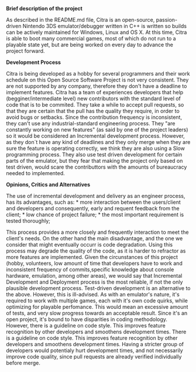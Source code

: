 
**Brief description of the project**

  As described in the README.md file, Citra is an open-source, passion-driven Nintendo 3DS emulator/debugger written in C++ is written so builds can be actively maintained for Windows, Linux and OS X. At this time, Citra is able to boot many commercial games, most of which do not run to a playable state yet, but are being worked on every day to advance the project forward.


**Development Process**

  Citra is being developed as a hobby for several programmers and their work schedule on this Open Source Software Project is not very consistent. They are not supported by any company, therefore they don't have a deadline to implement features. Citra has a team of experiences developers that help (begginer/intermediate level) new contributors with the standard level of code that is to be commited. They take a while to accept pull requests, so that they are certain that the pull has the quality they require, in order to avoid bugs or setbacks.
  Since the contribution frequency is inconsistent, they can't use any industrial-standard engineering process. They "are constantly working on new features" (as said by one of the project leaders) so it would be considered an Incremental development process. However, as they don´t have any kind of deadlines and they only merge when they are sure the feature is operating correctly, we think they are also using a Slow programming process.
  They also use test driven development for certain parts of the emulator, but they fear that making the project only based on test driven, would scare the contributtors with the amounts of bureaucracy needed to implemented.

**Opinions, Critics and Alternatives**

  The use of incremental development and delivery as an engineer process, has its advantages, such as:
    * more interaction between the users/client and developers and consequently, early and requent feedback from the client;
    * low chance of project failure;
    * the most important requirement is tested thoroughly;
    
  This process provides a more closely and frequently interaction to meet the client's needs. On the other hand the main disadvantage, and the one we consider that might eventually occurr is code degradation. Using this process may degrade the quality of the code, as it is harder to refractor as more features are implemented.
  Given the circunstances of this project (hobby, volunteers, low amount of time that developers have to work and inconsistent frequency of commits,specific knowledge about console hardware, emulation, among other areas), we would say that Incremental Development and Deployment process is the most reliable, if not the only plausible development process.
  Test-driven development is an alternative to the above. However, this is ill-advised. As with an emulator's nature, it's required to work with multiple games, each with it's own code quirks, while optimizing for playable perfomance. This would mean an excessive amount of tests, and very slow progress towards an acceptable result.
  Since it's an open project, it's bound to have disparities in coding methodology. However, there is a guideline on code style. This improves feature recognition by other developers and smoothens development times.
  There is a guideline on code style. This improves feature recognition by other developers and smoothens development times. Having a stricter group of developers would potentialy hurt development times, and not necessarily improve code quality, since pull requests are already verified individually before merge.

